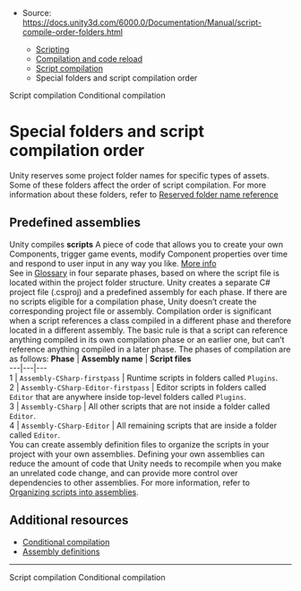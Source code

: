 * Source: https://docs.unity3d.com/6000.0/Documentation/Manual/script-compile-order-folders.html

  * [Scripting](https://docs.unity3d.com/6000.0/Documentation/Manual/scripting.html)
  * [Compilation and code reload ](https://docs.unity3d.com/6000.0/Documentation/Manual/compilation-and-code-reload.html)
  * [Script compilation](https://docs.unity3d.com/6000.0/Documentation/Manual/script-compilation.html)
  * Special folders and script compilation order


[](https://docs.unity3d.com/6000.0/Documentation/Manual/script-compilation.html)
Script compilation
[](https://docs.unity3d.com/6000.0/Documentation/Manual/conditional-compilation.html)
Conditional compilation
# Special folders and script compilation order
Unity reserves some project folder names for specific types of assets. Some of these folders affect the order of script compilation. For more information about these folders, refer to [Reserved folder name reference](https://docs.unity3d.com/6000.0/Documentation/Manual/SpecialFolders.html)
## Predefined assemblies
Unity compiles **scripts** A piece of code that allows you to create your own Components, trigger game events, modify Component properties over time and respond to user input in any way you like. [More info](https://docs.unity3d.com/6000.0/Documentation/Manual/creating-scripts.html)  
See in [Glossary](https://docs.unity3d.com/6000.0/Documentation/Manual/Glossary.html#Scripts) in four separate phases, based on where the script file is located within the project folder structure. Unity creates a separate C# project file (.csproj) and a predefined assembly for each phase. If there are no scripts eligible for a compilation phase, Unity doesn’t create the corresponding project file or assembly.
Compilation order is significant when a script references a class compiled in a different phase and therefore located in a different assembly. The basic rule is that a script can reference anything compiled in its own compilation phase or an earlier one, but can’t reference anything compiled in a later phase.
The phases of compilation are as follows:
**Phase** | **Assembly name** | **Script files**  
---|---|---  
1 | `Assembly-CSharp-firstpass` | Runtime scripts in folders called `Plugins`.  
2 | `Assembly-CSharp-Editor-firstpass` | Editor scripts in folders called `Editor` that are anywhere inside top-level folders called `Plugins`.  
3 | `Assembly-CSharp` | All other scripts that are not inside a folder called `Editor`.  
4 | `Assembly-CSharp-Editor` | All remaining scripts that are inside a folder called `Editor`.  
You can create assembly definition files to organize the scripts in your project with your own assemblies. Defining your own assemblies can reduce the amount of code that Unity needs to recompile when you make an unrelated code change, and can provide more control over dependencies to other assemblies. For more information, refer to [Organizing scripts into assemblies](https://docs.unity3d.com/6000.0/Documentation/Manual/assembly-definition-files.html).
## Additional resources
  * [Conditional compilation](https://docs.unity3d.com/6000.0/Documentation/Manual/conditional-compilation.html)
  * [Assembly definitions](https://docs.unity3d.com/6000.0/Documentation/Manual/assembly-definition-files.html)


* * *
[](https://docs.unity3d.com/6000.0/Documentation/Manual/script-compilation.html)
Script compilation
[](https://docs.unity3d.com/6000.0/Documentation/Manual/conditional-compilation.html)
Conditional compilation
